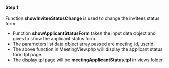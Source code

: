 #### Step 1:

Function **showInviteeStatusChange** is used to change the invitees status form.

- Function **showApplicantStatusForm** takes the input data object and gives to show the applicant status form.
- The parameters list data object array passed are meeting id, userid.
- The above function in MeetingView.php will display the applicant status form tpl page.
- The display tpl page will be **meetingApplicantStatus.tpl** in views folder.

